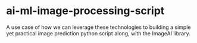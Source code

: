 # ai-ml-image-processing-script
A use case of how we can leverage these technologies to building a simple yet practical image prediction python script along, with the ImageAI library.
